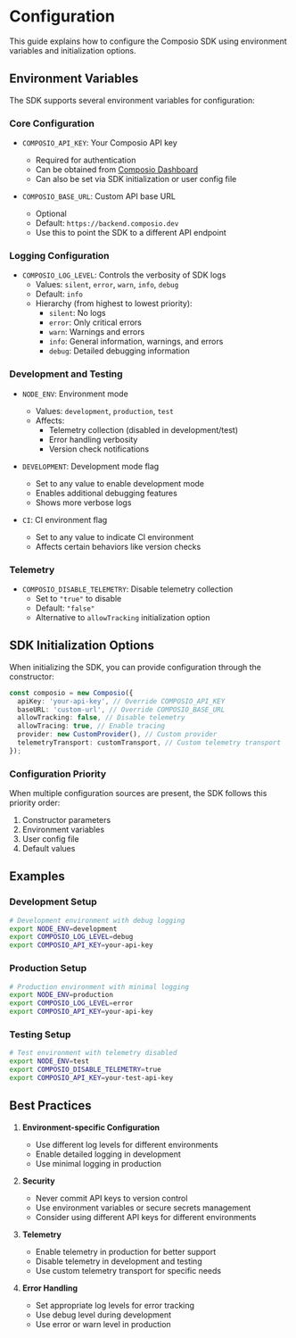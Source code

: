 # Configuration

This guide explains how to configure the Composio SDK using environment variables and initialization options.

## Environment Variables

The SDK supports several environment variables for configuration:

### Core Configuration

- `COMPOSIO_API_KEY`: Your Composio API key

  - Required for authentication
  - Can be obtained from [Composio Dashboard](https://app.composio.dev)
  - Can also be set via SDK initialization or user config file

- `COMPOSIO_BASE_URL`: Custom API base URL
  - Optional
  - Default: `https://backend.composio.dev`
  - Use this to point the SDK to a different API endpoint

### Logging Configuration

- `COMPOSIO_LOG_LEVEL`: Controls the verbosity of SDK logs
  - Values: `silent`, `error`, `warn`, `info`, `debug`
  - Default: `info`
  - Hierarchy (from highest to lowest priority):
    - `silent`: No logs
    - `error`: Only critical errors
    - `warn`: Warnings and errors
    - `info`: General information, warnings, and errors
    - `debug`: Detailed debugging information

### Development and Testing

- `NODE_ENV`: Environment mode

  - Values: `development`, `production`, `test`
  - Affects:
    - Telemetry collection (disabled in development/test)
    - Error handling verbosity
    - Version check notifications

- `DEVELOPMENT`: Development mode flag

  - Set to any value to enable development mode
  - Enables additional debugging features
  - Shows more verbose logs

- `CI`: CI environment flag
  - Set to any value to indicate CI environment
  - Affects certain behaviors like version checks

### Telemetry

- `COMPOSIO_DISABLE_TELEMETRY`: Disable telemetry collection
  - Set to `"true"` to disable
  - Default: `"false"`
  - Alternative to `allowTracking` initialization option

## SDK Initialization Options

When initializing the SDK, you can provide configuration through the constructor:

```typescript
const composio = new Composio({
  apiKey: 'your-api-key', // Override COMPOSIO_API_KEY
  baseURL: 'custom-url', // Override COMPOSIO_BASE_URL
  allowTracking: false, // Disable telemetry
  allowTracing: true, // Enable tracing
  provider: new CustomProvider(), // Custom provider
  telemetryTransport: customTransport, // Custom telemetry transport
});
```

### Configuration Priority

When multiple configuration sources are present, the SDK follows this priority order:

1. Constructor parameters
2. Environment variables
3. User config file
4. Default values

## Examples

### Development Setup

```bash
# Development environment with debug logging
export NODE_ENV=development
export COMPOSIO_LOG_LEVEL=debug
export COMPOSIO_API_KEY=your-api-key
```

### Production Setup

```bash
# Production environment with minimal logging
export NODE_ENV=production
export COMPOSIO_LOG_LEVEL=error
export COMPOSIO_API_KEY=your-api-key
```

### Testing Setup

```bash
# Test environment with telemetry disabled
export NODE_ENV=test
export COMPOSIO_DISABLE_TELEMETRY=true
export COMPOSIO_API_KEY=your-test-api-key
```

## Best Practices

1. **Environment-specific Configuration**

   - Use different log levels for different environments
   - Enable detailed logging in development
   - Use minimal logging in production

2. **Security**

   - Never commit API keys to version control
   - Use environment variables or secure secrets management
   - Consider using different API keys for different environments

3. **Telemetry**

   - Enable telemetry in production for better support
   - Disable telemetry in development and testing
   - Use custom telemetry transport for specific needs

4. **Error Handling**
   - Set appropriate log levels for error tracking
   - Use debug level during development
   - Use error or warn level in production
